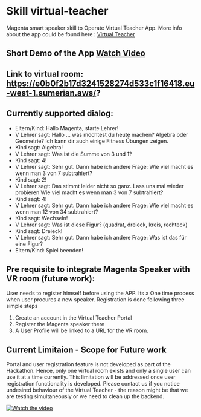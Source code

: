 # Skill virtual-teacher

Magenta smart speaker skill to Operate Virtual Teacher App. More info about the app could be found here : [Virtual Teacher](https://remote-rhapsody-platform.hubraum.com/#/projects/5fbbd28663da71001b1d3f83)

## Short Demo of the App [Watch Video](https://www.youtube.com/watch?v=mXDeAB8i0bo)

## Link to virtual room: https://e0b0f2b17d3241528274d533c1f16418.eu-west-1.sumerian.aws/?

## Currently supported dialog:

* Eltern/Kind: Hallo Magenta, starte Lehrer!
* V Lehrer sagt: Hallo … was möchtest du heute machen? Algebra oder Geometrie? Ich kann dir auch einige Fitness Übungen zeigen.
* Kind sagt: Algebra!
* V Lehrer sagt: Was ist die Summe von 3 und 1?
* Kind sagt: 4!
* V Lehrer sagt: Sehr gut. Dann habe ich andere Frage: Wie viel macht es wenn man 3 von 7 subtrahiert?
* Kind sagt: 2!
* V Lehrer sagt: Das stimmt leider nicht so ganz. Lass uns mal wieder probieren Wie viel macht es wenn man 3 von 7 subtrahiert?
* Kind sagt: 4!
* V Lehrer sagt: Sehr gut. Dann habe ich andere Frage: Wie viel macht es wenn man 12 von 34 subtrahiert?
* Kind sagt: Wechseln!
* V Lehrer sagt: Was ist diese Figur? (quadrat, dreieck, kreis, rechteck)
* Kind sagt: Dreieck!
* V Lehrer sagt: Sehr gut. Dann habe ich andere Frage: Was ist das für eine Figur?
* Eltern/Kind: Spiel beenden!

## Pre requisite to integrate Magenta Speaker with VR room (future work):

User needs to register himself before using the APP. Its a One time process when user procures a new speaker. Registration is done following three simple steps

1) Create an account in the Virtual Teacher Portal
2) Register the Magenta speaker there
3) A User Profile will be linked to a URL for the VR room.

## Current Limitaion - Scope for Future work
Portal and user registration feature is not developed as part of the Hackathon. Hence, only one virtual room exists and only a single user can use it at a time currently. This limitation will be addressed once user registration functionality is developed. Please contact us if you notice undesired behaviour of the Virtual Teacher - the reason might be that we are testing simultaneously or we need to clean up the backend.

[![Watch the video](https://res.cloudinary.com/ideation/image/upload/w_1920,c_fit,q_auto,f_auto,dpr_auto/ouqmyj3oy5klffsshhzr)](https://www.youtube.com/watch?v=mXDeAB8i0bo)